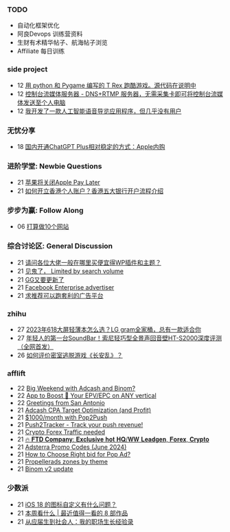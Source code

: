 ### TODO
-  自动化框架优化
-  阿良Devops 训练营资料
-  生财有术精华帖子、航海帖子浏览
-  Affiliate 每日训练

### side project
<!-- sideproject:START -->
-  12 [用 python 和 Pygame 编写的 T Rex 跑酷游戏。源代码在说明中](https://www.youtube.com/watch?v=pZySIXSelCA)
-  12 [控制台流媒体服务器 - DNS+RTMP 服务器，无需采集卡即可将控制台流媒体发送至个人电脑](https://github.com/Aioros/console-streaming-server)
-  12 [我开发了一款人工智能语音导览应用程序，但几乎没有用户](https://www.reddit.com/r/SideProject/comments/18gpp0e/ive_built_an_ai_audio_tour_app_but_have_almost_no/)<!-- sideproject:END -->


### 无忧分享
<!-- ruyo:START -->
-  18 [国内开通ChatGPT Plus相对稳定的方式：Apple内购](https://51.ruyo.net/18681.html)<!-- ruyo:END -->

### 进阶学堂: Newbie Questions
<!-- advertcn1:START -->
-  21 [苹果将关闭Apple Pay Later](https://www.advertcn.com/thread-115454-1-1.html)
-  21 [如何开立香港个人账户？香港五大银行开户流程介绍](https://www.advertcn.com/thread-115453-1-1.html)<!-- advertcn1:END -->

### 步步为赢: Follow Along
<!-- advertcn2:START -->
-  06 [打算做10个网站](https://www.advertcn.com/thread-115247-1-1.html)<!-- advertcn2:END -->

### 综合讨论区: General Discussion
<!-- advertcn3:START -->
-  21 [请问各位大佬一般在哪里买便宜得WP插件和主题？](https://www.advertcn.com/thread-115457-1-1.html)
-  21 [见鬼了， Limited by search volume](https://www.advertcn.com/thread-115456-1-1.html)
-  21 [GG又要更新了](https://www.advertcn.com/thread-115452-1-1.html)
-  21 [Facebook Enterprise advertiser](https://www.advertcn.com/thread-115451-1-1.html)
-  21 [求推荐可以跑套利的广告平台](https://www.advertcn.com/thread-115450-1-1.html)<!-- advertcn3:END -->


### zhihu
<!-- zhihu:START -->
-  27 [2023年618大屏轻薄本怎么选？LG gram全家桶，总有一款适合你](http://zhuanlan.zhihu.com/p/632641888?utm_campaign=rss&utm_medium=rss&utm_source=rss&utm_content=title)
-  27 [年轻人的第一台SoundBar！索尼轻巧型全景声回音壁HT-S2000深度评测（全网首发）](http://zhuanlan.zhihu.com/p/630990296?utm_campaign=rss&utm_medium=rss&utm_source=rss&utm_content=title)
-  26 [如何评价密室逃脱游戏《长安乱》？](http://www.zhihu.com/question/563950552/answer/3045961312?utm_campaign=rss&utm_medium=rss&utm_source=rss&utm_content=title)<!-- zhihu:END -->

### afflift
<!-- afflift:START -->
-  22 [Big Weekend with Adcash and Binom?](https://afflift.com/f/threads/big-weekend-with-adcash-and-binom.13318/)
-  22 [App to Boost 🚀 Your EPV/EPC on ANY vertical](https://afflift.com/f/threads/app-to-boost-%F0%9F%9A%80-your-epv-epc-on-any-vertical.13323/)
-  22 [Greetings from San Antonio](https://afflift.com/f/threads/greetings-from-san-antonio.13321/)
-  21 [Adcash CPA Target Optimization &lpar;and Profit&rpar;](https://afflift.com/f/threads/adcash-cpa-target-optimization-and-profit.9511/)
-  21 [$1000/month with Pop2Push](https://afflift.com/f/threads/1000-month-with-pop2push.13275/)
-  21 [Push2Tracker - Track your push revenue!](https://afflift.com/f/threads/push2tracker-track-your-push-revenue.13278/)
-  21 [Crypto Forex Traffic needed](https://afflift.com/f/threads/crypto-forex-traffic-needed.9342/)
-  21 [🔥 𝐅𝐓𝐃 𝐂𝐨𝐦𝐩𝐚𝐧𝐲: 𝐄𝐱𝐜𝐥𝐮𝐬𝐢𝐯𝐞 𝐡𝐨𝐭 𝐇𝐐/𝐖𝐖 𝐋𝐞𝐚𝐝𝐠𝐞𝐧, 𝐅𝐨𝐫𝐞𝐱, 𝐂𝐫𝐲𝐩𝐭𝐨](https://afflift.com/f/threads/%F0%9F%94%A5-%F0%9D%90%85%F0%9D%90%93%F0%9D%90%83-%F0%9D%90%82%F0%9D%90%A8%F0%9D%90%A6%F0%9D%90%A9%F0%9D%90%9A%F0%9D%90%A7%F0%9D%90%B2-%F0%9D%90%84%F0%9D%90%B1%F0%9D%90%9C%F0%9D%90%A5%F0%9D%90%AE%F0%9D%90%AC%F0%9D%90%A2%F0%9D%90%AF%F0%9D%90%9E-%F0%9D%90%A1%F0%9D%90%A8%F0%9D%90%AD-%F0%9D%90%87%F0%9D%90%90-%F0%9D%90%96%F0%9D%90%96-%F0%9D%90%8B%F0%9D%90%9E%F0%9D%90%9A%F0%9D%90%9D%F0%9D%90%A0%F0%9D%90%9E%F0%9D%90%A7-%F0%9D%90%85%F0%9D%90%A8%F0%9D%90%AB%F0%9D%90%9E%F0%9D%90%B1-%F0%9D%90%82%F0%9D%90%AB%F0%9D%90%B2%F0%9D%90%A9%F0%9D%90%AD%F0%9D%90%A8.13320/)
-  21 [Adsterra Promo Codes &lpar;June 2024&rpar;](https://afflift.com/f/threads/adsterra-promo-codes-june-2024.13269/)
-  21 [How to Choose Right bid for Pop Ad?](https://afflift.com/f/threads/how-to-choose-right-bid-for-pop-ad.13308/)
-  21 [Propellerads zones by theme](https://afflift.com/f/threads/propellerads-zones-by-theme.13293/)
-  21 [Binom v2 update](https://afflift.com/f/threads/binom-v2-update.11909/)<!-- afflift:END -->

### 少数派
<!-- sspai:START -->
-  21 [iOS 18 的图标自定义有什么问题？](https://sspai.com/prime/story/ios-18-tinted-icon-issues)
-  21 [本周看什么 | 最近值得一看的 8 部作品](https://sspai.com/post/89815)
-  21 [从应届生到社会人：我的职场生长经验录](https://sspai.com/post/89736)<!-- sspai:END -->
